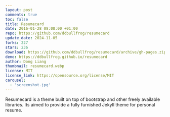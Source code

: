 ```yaml
---
layout: post
comments: true
toc: false
title: Resumecard
date: 2016-01-28 08:08:00 +01:00
repo: https://github.com/ddbullfrog/resumecard
update_date: 2024-11-05
forks: 227
stars: 236
download: https://github.com/ddbullfrog/resumecard/archive/gh-pages.zip
demo: https://ddbullfrog.github.io/resumecard
author: Dong Liang
thumbnail: resumecard.webp
license: MIT
license_link: https://opensource.org/license/MIT
carousel:
  - 'screenshot.jpg'
---
```


Resumecard is a theme built on top of bootstrap and other freely available libraries. Its aimed to provide a fully furnished Jekyll theme for personal resume.
